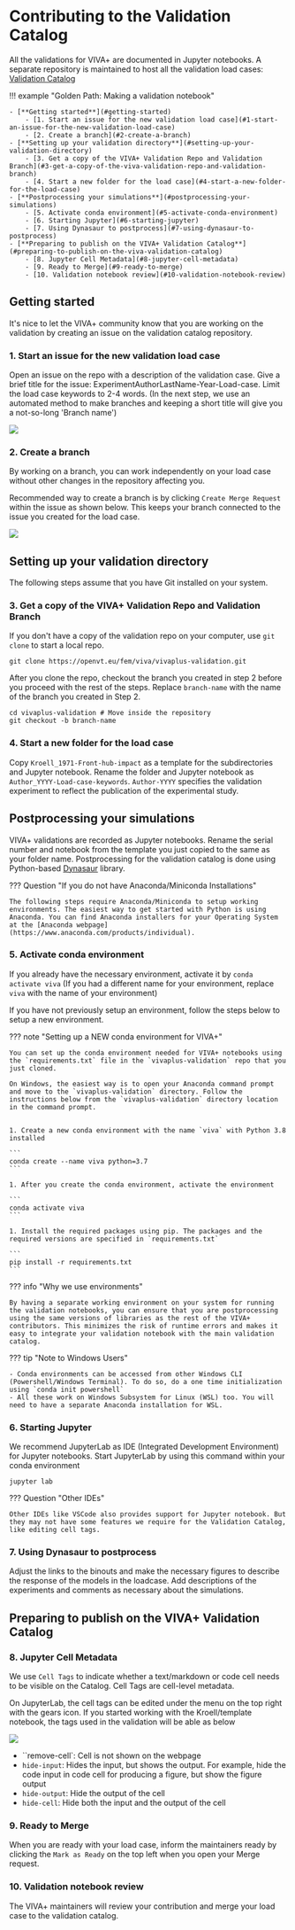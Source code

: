 # Contributing to the Validation Catalog

All the validations for VIVA+ are documented in Jupyter notebooks. A separate repository is maintained to host all the validation load cases: [Validation Catalog](https://openvt.eu/fem/viva/vivaplus-validation)

!!! example "Golden Path: Making a validation notebook"

    - [**Getting started**](#getting-started)
        - [1. Start an issue for the new validation load case](#1-start-an-issue-for-the-new-validation-load-case)
        - [2. Create a branch](#2-create-a-branch)
    - [**Setting up your validation directory**](#setting-up-your-validation-directory)
        - [3. Get a copy of the VIVA+ Validation Repo and Validation Branch](#3-get-a-copy-of-the-viva-validation-repo-and-validation-branch)
        - [4. Start a new folder for the load case](#4-start-a-new-folder-for-the-load-case)
    - [**Postprocessing your simulations**](#postprocessing-your-simulations)
        - [5. Activate conda environment](#5-activate-conda-environment)
        - [6. Starting Jupyter](#6-starting-jupyter)
        - [7. Using Dynasaur to postprocess](#7-using-dynasaur-to-postprocess)
    - [**Preparing to publish on the VIVA+ Validation Catalog**](#preparing-to-publish-on-the-viva-validation-catalog)
        - [8. Jupyter Cell Metadata](#8-jupyter-cell-metadata)
        - [9. Ready to Merge](#9-ready-to-merge)
        - [10. Validation notebook review](#10-validation-notebook-review)
    

## **Getting started**

It's nice to let the VIVA+ community know that you are working on the validation by creating an issue on the validation catalog repository.

### 1. Start an issue for the new validation load case

Open an issue on the repo with a description of the validation case. Give a brief  title for the issue: ExperimentAuthorLastName-Year-Load-case. Limit the load case keywords to 2-4 words. (In the next step, we use an automated method to make branches and keeping a short title will give you a not-so-long 'Branch name')

![](img/contributor-guide-start-issue.gif)

### 2. Create a branch

 By working on a branch, you can work independently on your load case without other changes in the repository affecting you.

 Recommended way to create a branch is by clicking `Create Merge Request` within the issue as shown below. This keeps your branch connected to the issue you created for the load case.

![](img/validation-catalog-start-branch.png)

## **Setting up your validation directory**

The following steps assume that you have Git installed on your system.

### 3. Get a copy of the VIVA+ Validation Repo and Validation Branch

If you don't have a copy of the validation repo on your computer, use `git clone` to start a local repo.

```
git clone https://openvt.eu/fem/viva/vivaplus-validation.git
```
After you clone the repo, checkout the branch you created in step 2 before you proceed with the rest of the steps. Replace `branch-name` with the name of the branch you created in Step 2.

```
cd vivaplus-validation # Move inside the repository
git checkout -b branch-name
```
### 4. Start a new folder for the load case

Copy `Kroell_1971-Front-hub-impact` as a template for the subdirectories and Jupyter notebook. 
Rename the folder and Jupyter notebook as `Author_YYYY-Load-case-keywords`. 
`Author-YYYY` specifies the validation experiment to reflect the publication of the experimental study. 

## **Postprocessing your simulations**

VIVA+ validations are recorded as Jupyter notebooks. Rename the serial number and notebook from the template you just copied to the same as your folder name. Postprocessing for the validation catalog is done using Python-based [Dynasaur](../user-guide/50-postprocess-dynasaur.md) library.

??? Question "If you do not have Anaconda/Miniconda Installations"

    The following steps require Anaconda/Miniconda to setup working environments. The easiest way to get started with Python is using Anaconda. You can find Anaconda installers for your Operating System at the [Anaconda webpage](https://www.anaconda.com/products/individual). 

### 5. Activate conda environment 

If you already have the necessary environment, activate it by `conda activate viva` (If you had a different name for your environment, replace `viva` with the name of your environment)

If you have not previously setup an environment, follow the steps below to setup a new environment.

??? note "Setting up a NEW conda environment for VIVA+"

    You can set up the conda environment needed for VIVA+ notebooks using the `requirements.txt` file in the `vivaplus-validation` repo that you just cloned.

    On Windows, the easiest way is to open your Anaconda command prompt and move to the `vivaplus-validation` directory. Follow the instructions below from the `vivaplus-validation` directory location in the command prompt. 


    1. Create a new conda environment with the name `viva` with Python 3.8 installed

    ```
    conda create --name viva python=3.7
    ```

    1. After you create the conda environment, activate the environment

    ```
    conda activate viva
    ```

    1. Install the required packages using pip. The packages and the required versions are specified in `requirements.txt`

    ```
    pip install -r requirements.txt
    ```


??? info "Why we use environments"

    By having a separate working environment on your system for running the validation notebooks, you can ensure that you are postprocessing using the same versions of libraries as the rest of the VIVA+ contributors. This minimizes the risk of runtime errors and makes it easy to integrate your validation notebook with the main validation catalog.

??? tip "Note to Windows Users"

    - Conda environments can be accessed from other Windows CLI (Powershell/Windows Terminal). To do so, do a one time initialization using `conda init powershell` 
    - All these work on Windows Subsystem for Linux (WSL) too. You will need to have a separate Anaconda installation for WSL. 
        

### 6. Starting Jupyter

We recommend JupyterLab as IDE (Integrated Development Environment) for Jupyter notebooks. Start JupyterLab by using this command within your conda environment 

```
jupyter lab 
```

??? Question "Other IDEs"

    Other IDEs like VSCode also provides support for Jupyter notebook. But they may not have some features we require for the Validation Catalog, like editing cell tags.

### 7. Using Dynasaur to postprocess

Adjust the links to the binouts and make the necessary figures to describe the response of the models in the loadcase. Add descriptions of the experiments and comments as necessary about the simulations.

<!-- TODO: Add note on snippets -->
## **Preparing to publish on the VIVA+ Validation Catalog**

### 8. Jupyter Cell Metadata

We use `Cell Tags` to indicate whether a text/markdown or code cell needs to be visible on the Catalog. Cell Tags are cell-level metadata.

On JupyterLab, the cell tags can be edited under the menu on the top right with the gears icon. If you started working with the Kroell/template notebook, the tags used in the validation will be able as below

![](img/cell-tags.png)

- ``remove-cell`: Cell is not shown on the webpage
- `hide-input`: Hides the input, but shows the output. For example, hide the code input in code cell for producing a figure, but show the figure output
- `hide-output`: Hide the output of the cell
- `hide-cell`: Hide both the input and the output of the cell

### 9. Ready to Merge

When you are ready with your load case, inform the maintainers ready by clicking the `Mark as Ready` on the top left when you open your Merge request.

<!-- TODO: (Jobin) Update checklist -->

### 10. Validation notebook review

The VIVA+ maintainers will review your contribution and merge your load case to the validation catalog. 